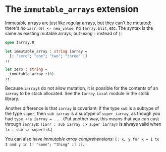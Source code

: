 # The `immutable_arrays` extension

Immutable arrays are just like regular arrays, but they can't be
mutated: there's no `iarr.(0) <- new_value`, no `Iarray.blit`, etc.
The syntax is the same as existing mutable arrays, but using `:` instead
of `|`:

```ocaml
open Iarray.O

let immutable_array : string iarray =
  [: "zero"; "one"; "two"; "three" :]
;;

let zero : string =
  immutable_array.:(0)
;;
```

Because `iarray`s do not allow mutation, it is possible for the contents of an
`iarray` to be stack allocated. See the `Iarray.Local` module in the stdlib
library.

Another difference is that `iarray` is covariant: if the type `sub` is a subtype of the
type `super`, then `sub iarray` is a subtype of `super iarray`, as though you had `type
+'a iarray = ...`.  (Put another way, this means that you can cast through `iarray`s:
`(iarr : sub iarray :> super iarray)` is always valid when `(x : sub :> super)` is.)

You can also have *immutable array comprehensions*: `[: x, y for x = 1
to 3 and y in [: "some"; "thing" :] :]`.